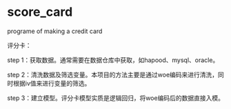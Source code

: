 # score_card
programe of making a credit card

评分卡：

step 1：获取数据。通常需要在数据仓库中获取，如hapood、mysql、oracle。

step 2：清洗数据及筛选变量。本项目的方法主要是通过woe编码来进行清洗，同时根据iv值来进行变量的筛选。

step 3：建立模型。评分卡模型实质是逻辑回归，将woe编码后的数据直接入模。
